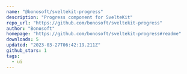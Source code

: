 ```yaml
---
name: "@bonosoft/sveltekit-progress"
description: "Progress component for SvelteKit"
repo_url: "https://github.com/bonosoft/sveltekit-progress"
author: "Bonosoft"
homepage: "https://github.com/bonosoft/sveltekit-progress#readme"
downloads: 5
updated: "2023-03-27T06:42:19.211Z"
github_stars: 1
tags: 
  - ui
---
```


